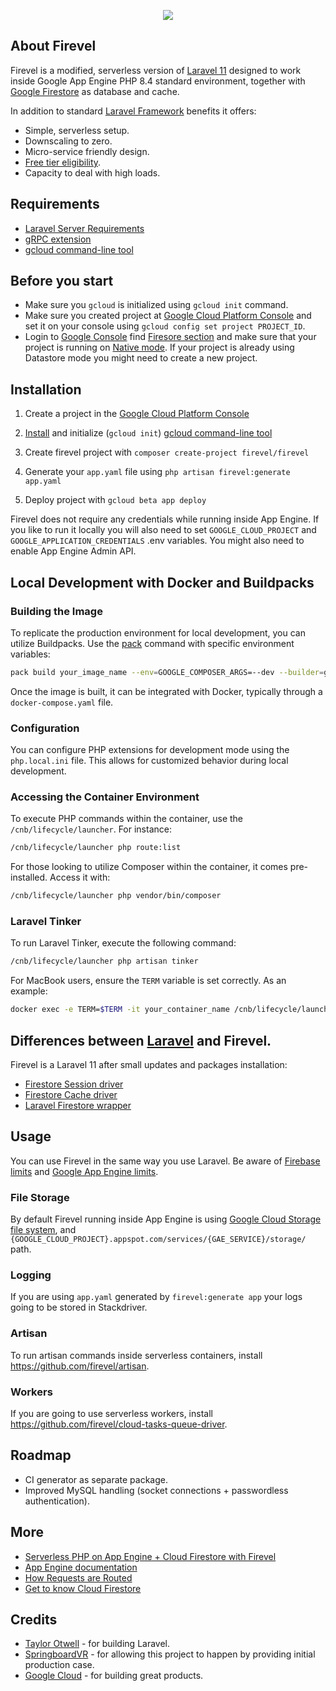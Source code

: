 <p align="center"><img src="https://storage.googleapis.com/firevel-public/images/logo.png"></p>

## About Firevel

Firevel is a modified, serverless version of [Laravel 11](https://laravel.com/) designed to work inside Google App Engine PHP 8.4 standard environment, together with [Google Firestore](https://cloud.google.com/firestore/) as database and cache.

In addition to standard [Laravel Framework](https://laravel.com/) benefits it offers:

- Simple, serverless setup.
- Downscaling to zero.
- Micro-service friendly design.
- [Free tier eligibility](https://cloud.google.com/free/).
- Capacity to deal with high loads.

## Requirements

- [Laravel Server Requirements](https://laravel.com/docs/11.x/installation#server-requirements)
- [gRPC extension](https://cloud.google.com/php/grpc)
- [gcloud command-line tool](https://cloud.google.com/sdk/docs/quickstarts)

## Before you start

- Make sure you `gcloud` is initialized using `gcloud init` command.
- Make sure you created project at [Google Cloud Platform Console](https://console.cloud.google.com/project) and set it on your console using `gcloud config set project PROJECT_ID`.
- Login to [Google Console](https://console.cloud.google.com/) find [Firesore section](https://console.cloud.google.com/firestore) and make sure that your project is running on [Native mode](`https://cloud.google.com/datastore/docs/firestore-or-datastore`). If your project is already using Datastore mode you might need to create a new project.

## Installation

1) Create a project in the [Google Cloud Platform Console](https://console.cloud.google.com/project)

2) [Install](https://cloud.google.com/sdk/docs/quickstarts) and initialize (`gcloud init`) [gcloud command-line tool](https://cloud.google.com/sdk/gcloud)

3) Create firevel project with `composer create-project firevel/firevel`

4) Generate your `app.yaml` file using `php artisan firevel:generate app.yaml`

4) Deploy project with `gcloud beta app deploy`

Firevel does not require any credentials while running inside App Engine. If you like to run it locally you will also need to set `GOOGLE_CLOUD_PROJECT` and `GOOGLE_APPLICATION_CREDENTIALS` .env variables. You might also need to enable App Engine Admin API.

## Local Development with Docker and Buildpacks

### Building the Image

To replicate the production environment for local development, you can utilize Buildpacks. Use the [pack](https://buildpacks.io/docs/tools/pack/) command with specific environment variables:

```bash
pack build your_image_name --env=GOOGLE_COMPOSER_ARGS=--dev --builder=gcr.io/buildpacks/builder:v1
```

Once the image is built, it can be integrated with Docker, typically through a `docker-compose.yaml` file.

### Configuration

You can configure PHP extensions for development mode using the `php.local.ini` file. This allows for customized behavior during local development.

### Accessing the Container Environment

To execute PHP commands within the container, use the `/cnb/lifecycle/launcher`. For instance:

```bash
/cnb/lifecycle/launcher php route:list
```

For those looking to utilize Composer within the container, it comes pre-installed. Access it with:

```bash
/cnb/lifecycle/launcher php vendor/bin/composer
```

### Laravel Tinker

To run Laravel Tinker, execute the following command:

```bash
/cnb/lifecycle/launcher php artisan tinker
```

For MacBook users, ensure the `TERM` variable is set correctly. As an example:

```bash
docker exec -e TERM=$TERM -it your_container_name /cnb/lifecycle/launcher php artisan tinker
```


## Differences between [Laravel](https://laravel.com) and Firevel.

Firevel is a Laravel 11 after small updates and packages installation:
- [Firestore Session driver](https://github.com/firevel/firestore-session-driver)
- [Firestore Cache driver](https://github.com/firevel/firestore-cache-driver)
- [Laravel Firestore wrapper](https://github.com/firevel/firestore)

## Usage

You can use Firevel in the same way you use Laravel. Be aware of [Firebase limits](https://firebase.google.com/docs/firestore/quotas) and [Google App Engine limits](https://cloud.google.com/appengine/docs/standard/php7/runtime).

### File Storage
By default Firevel running inside App Engine is using [Google Cloud Storage file system](https://github.com/Superbalist/laravel-google-cloud-storage), and  `{GOOGLE_CLOUD_PROJECT}.appspot.com/services/{GAE_SERVICE}/storage/` path.


### Logging

If you are using `app.yaml` generated by `firevel:generate app` your logs going to be stored in Stackdriver.


### Artisan

To run artisan commands inside serverless containers, install https://github.com/firevel/artisan.

### Workers

If you are going to use serverless workers, install https://github.com/firevel/cloud-tasks-queue-driver.

## Roadmap
- CI generator as separate package.
- Improved MySQL handling (socket connections + passwordless authentication).

## More
- [Serverless PHP on App Engine + Cloud Firestore with Firevel](https://medium.com/firebase-developers/serverless-php-on-app-engine-firestore-c22a119dc608)
- [App Engine documentation](https://cloud.google.com/appengine/docs/standard/php7/)
- [How Requests are Routed](https://cloud.google.com/appengine/docs/standard/php7/how-requests-are-routed)
- [Get to know Cloud Firestore](https://www.youtube.com/watch?v=v_hR4K4auoQ&list=PLl-K7zZEsYLluG5MCVEzXAQ7ACZBCuZgZ)

## Credits
- [Taylor Otwell](https://medium.com/@taylorotwell) - for building Laravel.
- [SpringboardVR](https://springboardvr.com/) - for allowing this project to happen by providing initial production case.
- [Google Cloud](https://cloud.google.com/) - for building great products.

